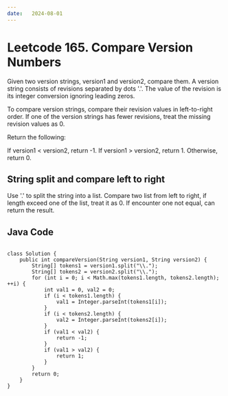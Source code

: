 ```yaml
---
date:   2024-08-01
---
```


# Leetcode 165. Compare Version Numbers

Given two version strings, version1 and version2, compare them. A version string consists of revisions separated by dots '.'. The value of the revision is its integer conversion ignoring leading zeros.

To compare version strings, compare their revision values in left-to-right order. If one of the version strings has fewer revisions, treat the missing revision values as 0.

Return the following:

If version1 < version2, return -1.
If version1 > version2, return 1.
Otherwise, return 0.

## String split and compare left to right
Use '.' to split the string into a list. Compare two list from left to right, if length exceed one of the list, treat it as 0. If encounter one not equal, can return the result.

## Java Code
<pre>
<code>
class Solution {
    public int compareVersion(String version1, String version2) {
        String[] tokens1 = version1.split("\\.");
        String[] tokens2 = version2.split("\\.");
        for (int i = 0; i < Math.max(tokens1.length, tokens2.length); ++i) {
            int val1 = 0, val2 = 0;
            if (i < tokens1.length) {
                val1 = Integer.parseInt(tokens1[i]);
            }
            if (i < tokens2.length) {
                val2 = Integer.parseInt(tokens2[i]);
            }
            if (val1 < val2) {
                return -1;
            }
            if (val1 > val2) {
                return 1;
            }
        }
        return 0;
    }
}
</code>
</pre>

